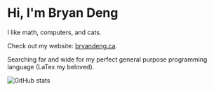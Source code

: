 # Hi, I'm Bryan Deng

I like math, computers, and cats.

Check out my website: [bryandeng.ca](https://bryandeng.ca).

Searching far and wide for my perfect general purpose programming language (LaTex my beloved).

![GitHub stats](https://github-readme-stats.vercel.app/api/top-langs/?username=Blackgaurd&layout=compact&langs_count=4)
